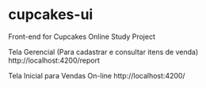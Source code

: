 # cupcakes-ui
Front-end for Cupcakes Online Study Project


Tela Gerencial (Para cadastrar e consultar itens de venda)
http://localhost:4200/report


Tela Inicial para Vendas On-line
http://localhost:4200/


